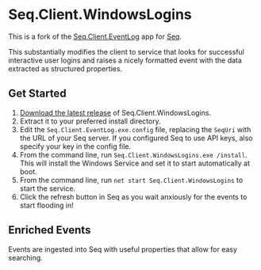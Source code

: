 # Seq.Client.WindowsLogins

This is a fork of the [Seq.Client.EventLog](https://github.com/c0shea/Seq.Client.EventLog) app for [Seq](https://getseq.net/).

This substantially modifies the client to service that looks for successful interactive user logins and raises a nicely formatted event with the data extracted as structured properties.


## Get Started

1. [Download the latest release](https://github.com/MattMofDoom/Seq.Client.WindowsLogins/releases) of Seq.Client.WindowsLogins.
2. Extract it to your preferred install directory.
3. Edit the ```Seq.Client.EventLog.exe.config``` file, replacing the ```SeqUri``` with the URL of your Seq server. If you configured Seq to use API keys, also specify your key in the config file.
4. From the command line, run ```Seq.Client.WindowsLogins.exe /install```. This will install the Windows Service and set it to start automatically at boot.
5. From the command line, run ```net start Seq.Client.WindowsLogins``` to start the service.
6. Click the refresh button in Seq as you wait anxiously for the events to start flooding in!

## Enriched Events

Events are ingested into Seq with useful properties that allow for easy searching.

```